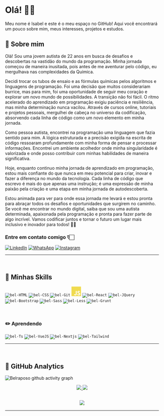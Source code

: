 # Olá! 👋🏻

 Meu nome é Isabel e este é o meu espaço no GitHub! Aqui você encontrará um pouco sobre mim, meus interesses, projetos e estudos.
  
## 🌸 Sobre mim 

 Olá! Sou uma jovem autista de 22 anos em busca de desafios e descobertas na vastidão do mundo da programação. Minha jornada começou de maneira inusitada, pois antes de me aventurar pelo código, eu mergulhava nas complexidades da Química.
 
 Decidi trocar os tubos de ensaio e as fórmulas químicas pelos algoritmos e linguagens de programação. Foi uma decisão que muitos considerariam burrice, mas para mim, foi uma oportunidade de seguir meu coração e explorar um novo mundo de possibilidades.
 A transição não foi fácil. O ritmo acelerado do aprendizado em programação exigiu paciência e resiliência, mas minha determinação nunca vacilou. Através de cursos online, tutoriais e projetos pessoais, mergulhei de cabeça no universo da codificação, absorvendo cada linha de código como um novo 
 elemento em minha jornada.
 
 Como pessoa autista, encontrei na programação uma linguagem que fazia sentido para mim. A lógica estruturada e a precisão exigida na escrita de código ressoaram profundamente com minha forma de pensar e processar informações. Encontrei um ambiente acolhedor onde minha singularidade é valorizada e 
 onde posso contribuir com minhas habilidades de maneira significativa.
 
 Hoje, enquanto continuo minha jornada de aprendizado em programação, estou mais confiante do que nunca em meu potencial para criar, inovar e fazer a diferença no mundo da tecnologia. Cada linha de código que escrevo é mais do que apenas uma instrução; é uma expressão de minha paixão pela criação e 
 uma etapa em minha jornada de autodescoberta.
 
 Estou animada para ver para onde essa jornada me levará e estou pronta para abraçar todos os desafios e oportunidades que surgirem no caminho. Se você me encontrar no mundo digital, saiba que sou uma autista determinada, apaixonada pela programação e pronta para fazer parte de algo incrível. Vamos 
 codificar juntos e tornar o futuro um lugar mais inclusivo e inovador para todos! 🌟🚀

 ### Entre em contato comigo 👇🏻

 <p align="left">
  <a href="#" title="LinkedIn">
  <img src="https://img.shields.io/badge/-Linkedin-0e76a8?style=flat-square&logo=Linkedin&logoColor=white&link=https://www.linkedin.com/in/bel-devfront/" alt="LinkedIn"/></a>
  <a href="#" title="WhatsApp">
  <img src="https://img.shields.io/badge/-WhatsApp-25d366?style=flat-square&labelColor=25d366&logo=whatsapp&logoColor=white&link=https://wa.me/5573982277632" alt="WhatsApp"/></a>
  <a href="#" title="Instagram">
  <img src="https://img.shields.io/badge/-Instagram-DF0174?style=flat-square&labelColor=DF0174&logo=instagram&logoColor=white&link=https://www.instagram.com/belqraposo/" alt="Instagram"/></a>
</p>

 ---
 
<br>

## 📌 Minhas Skills

  <code><img alt="bel-HTML" height="32" src="https://cdn.jsdelivr.net/gh/devicons/devicon/icons/html5/html5-plain.svg"/></code>
  <code><img alt="bel-CSS" height="32" src="https://cdn.jsdelivr.net/gh/devicons/devicon/icons/css3/css3-plain.svg"/></code>
  <code><img alt="bel-Git" height="32" src="https://cdn.jsdelivr.net/gh/devicons/devicon/icons/git/git-plain.svg"/></code>
  <code><img alt="bel-Js" height="32" src="https://raw.githubusercontent.com/devicons/devicon/master/icons/javascript/javascript-plain.svg"/></code>
  <code><img alt="bel-React" height="32" src="https://cdn.jsdelivr.net/gh/devicons/devicon/icons/react/react-original.svg"/></code>
  <code><img alt="bel-JQuery" height="32" src="https://cdn.jsdelivr.net/gh/devicons/devicon/icons/jquery/jquery-original.svg"/></code>
  <code><img alt="bel-Bootstrap" height="32" src="https://cdn.jsdelivr.net/gh/devicons/devicon/icons/bootstrap/bootstrap-plain.svg"/></code>
  <code><img alt="bel-Sass" height="32" src="https://cdn.jsdelivr.net/gh/devicons/devicon/icons/sass/sass-original.svg"/></code>
  <code><img alt="bel-Less" height="32" src="https://cdn.jsdelivr.net/gh/devicons/devicon/icons/less/less-plain-wordmark.svg"/></code>
  <code><img alt="bel-Grunt" height="32" src="https://cdn.jsdelivr.net/gh/devicons/devicon/icons/grunt/grunt-original.svg"/></code>
  
<br>

  ### ✏️ Aprendendo 
  
  <code><img alt="bel-Ts" height="32" src="https://cdn.jsdelivr.net/gh/devicons/devicon/icons/typescript/typescript-plain.svg"/></code>
  <code><img alt="bel-VueJS" height="32" src="https://cdn.jsdelivr.net/gh/devicons/devicon/icons/vuejs/vuejs-original.svg"/></code>
  <code><img alt="bel-Nextjs" height="32" src="https://cdn.jsdelivr.net/gh/devicons/devicon/icons/nextjs/nextjs-original.svg"/></code>
  <code><img alt="bel-Tailwind" height="32" src="https://cdn.jsdelivr.net/gh/devicons/devicon@latest/icons/tailwindcss/tailwindcss-original.svg"/></code>
  
 ---
 
<br>

  ## 💫 GitHub Analytics
  
  ![Belraposo github activity graph](https://github-readme-activity-graph.vercel.app/graph?username=belraposo&bg_color=22272e&color=DD6387&line=78D7F7&point=533849&area=true&hide_border=true)
  <br>

  <div align="center">
    <a href="https://github.com/belraposo">
    <img height="180em" src="https://github-readme-stats.vercel.app/api?username=belraposo&show_icons=true&theme=dracula&bg_color=22272e&hide_border=true"/> 
    <img height="180em" src="https://github-readme-stats.vercel.app/api/top-langs/?username=belraposo&layout=compact&theme=dracula&bg_color=22272e&hide_border=true"/>
</div>
<br>

<p align="center">
  <a href="https://github.com/belraposo/github-profile-trophy" title="repositório de troféus">
    <img width="800" src="https://github-profile-trophy.vercel.app/?username=belraposo&column=8&theme=dracula&no-frame=true&no-bg=true"/>
  </a>
</p>

---

<br>
